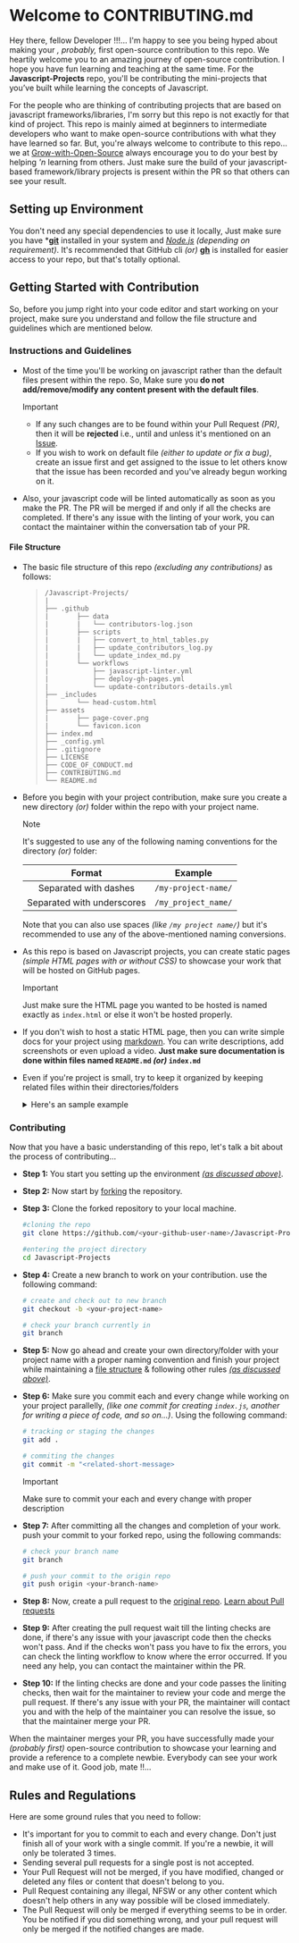# Welcome to CONTRIBUTING.md

Hey there, fellow Developer !!!... I'm happy to see you being hyped about making your *, probably,* first open-source contribution to this repo. We heartily welcome you to an amazing journey of open-source contribution. I hope you have fun learning and teaching at the same time. For the **Javascript-Projects** repo, you'll be contributing the mini-projects that you’ve built while learning the concepts of Javascript.

For the people who are thinking of contributing projects that are based on javascript frameworks/libraries, I'm sorry but this repo is not exactly for that kind of project. This repo is mainly aimed at beginners to intermediate developers who want to make open-source contributions with what they have learned so far. But, you're always welcome to contribute to this repo... we at [Grow-with-Open-Source](https://github.com/Grow-with-Open-Source "visit Grow-with-Open-Source") always encourage you to do your best by helping *'n* learning from others. Just make sure the build of your javascript-based framework/library projects is present within the PR so that others can see your result.

## Setting up Environment

You don't need any special dependencies to use it locally, Just make sure you have *[**git**](https://git-scm.com/ "visit official website") installed in your system and [*Node.js*](https://nodejs.org/en "visit official website") *(depending on requirement)*. It's recommended that GitHub cli *(or)* [**gh**](https://cli.github.com/ "visit official website") is installed for easier access to your repo, but that's totally optional.

## Getting Started with Contribution

So, before you jump right into your code editor and start working on your project, make sure you understand and follow the file structure and guidelines which are mentioned below.

### Instructions and Guidelines

- Most of the time you'll be working on javascript rather than the default files present within the repo. So, Make sure you **do not add/remove/modify any content present with the default files**.

  > [!IMPORTANT] 
  > - If any such changes are to be found within your Pull Request *(PR)*, then it will be **rejected** i.e., until and unless it's mentioned on an [Issue](https://github.com/Grow-with-Open-Source/Javascript-Projects/issues "goto issues tab").
  > - If you wish to work on default file *(either to update or fix a bug)*, create an issue first and get assigned to the issue to let others know that  the issue has been recorded and you've already begun working on it.

- Also, your javascript code will be linted automatically as soon as you make the PR. The PR will be merged if and only if all the checks are completed. If there's any issue with the linting of your work, you can contact the maintainer within the conversation tab of your PR.

#### File Structure

- The basic file structure of this repo *(excluding any contributions)* as follows:

  > ```
  > /Javascript-Projects/
  > |
  > ├── .github
  > |       ├── data
  > |       |   └── contributors-log.json
  > |       ├── scripts
  > |       |   ├── convert_to_html_tables.py
  > |       |   ├── update_contributors_log.py
  > |       |   └── update_index_md.py
  > |       └── workflows
  > |           ├── javascript-linter.yml
  > |           ├── deploy-gh-pages.yml
  > |           └── update-contributors-details.yml
  > ├── _includes
  > |       └── head-custom.html
  > ├── assets
  > |       ├── page-cover.png
  > |       └── favicon.icon
  > ├── index.md
  > ├── _config.yml
  > ├── .gitignore
  > ├── LICENSE
  > ├── CODE_OF_CONDUCT.md
  > ├── CONTRIBUTING.md
  > └── README.md
  > ```

- Before you begin with your project contribution, make sure you create a new directory *(or)* folder within the repo with your project name.

  > [!NOTE]
  > It's suggested to use any of the following naming conventions for the directory *(or)* folder:
  > 
  > | Format | Example |
  > | :---: | :---: |
  > | Separated with dashes | `/my-project-name/` |
  > | Separated with underscores | `/my_project_name/` |
  >
  > Note that you can also use spaces *(like `/my project name/`)* but it's recommended to use any of the above-mentioned naming conversions.

- As this repo is based on Javascript projects, you can create static pages *(simple HTML pages with or without CSS)* to showcase your work that will be hosted on GitHub pages.

  > [!IMPORTANT]
  > Just make sure the HTML page you wanted to be hosted is named exactly as `index.html` or else it won't be hosted properly.

- If you don't wish to host a static HTML page, then you can write simple docs for your project using [markdown](https://docs.github.com/en/get-started/writing-on-github/getting-started-with-writing-and-formatting-on-github/basic-writing-and-formatting-syntax "visit official GitHub Markdown Docs"). You can write descriptions, add screenshots or even upload a video. **Just make sure documentation is done within files named `README.md` *(or)* `index.md`**

- Even if you're project is small, try to keep it organized by keeping related files within their directories/folders

  <details>
  <summary>Here's an sample example</summary>
  <div>
  
  ```
  /Javascript-Projects/
  |
  ├── <Default-files>
  └── <your-project-name>
          ├── assets
          |   ├── img
          |   |   └── <all-your-images>
          |   └── video
          |       └── <all-your-videos>
          ├── css
          |   └── <all-your-css-files>
          ├── js
          |   └── <all-your-js-files>
          ├── index.html
          └── README.md
  ```
  
  > [!NOTE]
  > Note that this is an example to give you an idea of organizing files, no need to follow the exact pattern. You can come up with your own hierarchy based on your requirements.
  
  </div>
  </details>

### Contributing

Now that you have a basic understanding of this repo, let's talk a bit about the process of contributing...

- **Step 1:** You start you setting up the environment [*(as discussed above)*](#setting-up-environment).

- **Step 2:** Now start by [forking](https://github.com/Grow-with-Open-Source/Javascript-Projects/fork "let's fork the repo") the repository.

- **Step 3:** Clone the forked repository to your local machine.
  ```bash
  #cloning the repo
  git clone https://github.com/<your-github-user-name>/Javascript-Projects.git
  
  #entering the project directory
  cd Javascript-Projects
  ```

- **Step 4:** Create a new branch to work on your contribution. use the following command:
  ```bash
  # create and check out to new branch
  git checkout -b <your-project-name>
  
  # check your branch currently in
  git branch
  ```

- **Step 5:** Now go ahead and create your own directory/folder with your project name with a proper naming convention and finish your project while maintaining a [file structure](#file-structure) & following other rules [*(as discussed above)*](#instructions-and-guidelines).

- **Step 6:** Make sure you commit each and every change while working on your project parallelly, *(like one commit for creating `index.js`, another for writing a piece of code, and so on...)*. Using the following command:
  ```bash
  # tracking or staging the changes
  git add .
  
  # commiting the changes
  git commit -m "<related-short-message>
  ```

  > [!IMPORTANT]
  > Make sure to commit your each and every change with proper description

- **Step 7:** After committing all the changes and completion of your work. push your commit to your forked repo, using the following commands:
  ```bash
  # check your branch name
  git branch
  
  # push your commit to the origin repo
  git push origin <your-branch-name>
  ```

- **Step 8:** Now, create a pull request to the [original repo](https://github.com/Grow-with-Open-Source/Javascript-Projects). [Learn about Pull requests](https://docs.github.com/articles/using-pull-requests "official GitHub documentation")

- **Step 9:** After creating the pull request wait till the linting checks are done, if there's any issue with your javascript code then the checks won't pass. And if the checks won't pass you have to fix the errors, you can check the linting workflow to know where the error occurred. If you need any help, you can contact the maintainer within the PR.

- **Step 10:** If the linting checks are done and your code passes the liniting checks, then wait for the maintainer to review your code and merge the pull request. If there's any issue with your PR, the maintainer will contact you and with the help of the maintainer you can resolve the issue, so that the maintainer merge your PR.

When the maintainer merges your PR, you have successfully made your *(probably first)* open-source contribution to showcase your learning and provide a reference to a complete newbie. Everybody can see your work and make use of it. Good job, mate !!...

## Rules and Regulations

Here are some ground rules that you need to follow:

- It's important for you to commit to each and every change. Don't just finish all of your work with a single commit. If you're a newbie, it will only be tolerated 3 times.
- Sending several pull requests for a single post is not accepted.
- Your Pull Request will not be merged, if you have modified, changed or deleted any files or content that doesn't belong to you.
- Pull Request containing any illegal, NFSW or any other content which doesn't help others in any way possible will be closed immediately.
- The Pull Request will only be merged if everything seems to be in order. You be notified if you did something wrong, and your pull request will only be merged if the notified changes are made.
